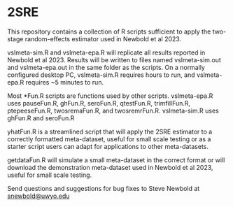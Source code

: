 # 2SRE
This repository contains a collection of R scripts sufficient to apply the two-stage random-effects estimator used in Newbold et al 2023.

vslmeta-sim.R and vslmeta-epa.R will replicate all results reported in Newbold et al 2023. Results will be written to files named vslmeta-sim.out and vslmeta-epa.out in the same folder as the scripts. On a normally configured desktop PC, vslmeta-sim.R requires hours to run, and vslmeta-epa.R requires ~5 minutes to run.

Most *Fun.R scripts are functions used by other scripts. vslmeta-epa.R uses pauseFun.R, ghFun.R, seroFun.R, qtestFun.R, trimfillFun.R, ptepeeseFun.R, twosremaFun.R, and twosremrFun.R. vslmeta-sim.R uses ghFun.R and seroFun.R

yhatFun.R is a streamlined script that will apply the 2SRE estimator to a correctly formatted meta-dataset, useful for small scale testing or as a starter script users can adapt for applications to other meta-datasets.

getdataFun.R will simulate a small meta-dataset in the correct format or will download the demonstration meta-dataset used in Newbold et al 2023, useful for small scale testing.

Send questions and suggestions for bug fixes to Steve Newbold at snewbold@uwyo.edu
